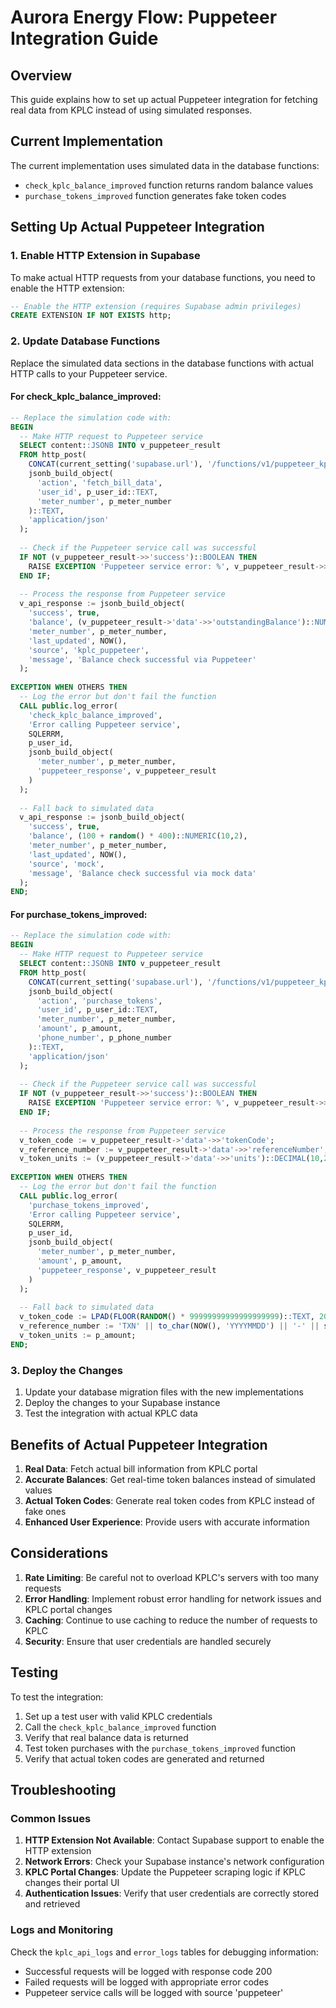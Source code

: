 # Aurora Energy Flow: Puppeteer Integration Guide

## Overview

This guide explains how to set up actual Puppeteer integration for fetching real data from KPLC instead of using simulated responses.

## Current Implementation

The current implementation uses simulated data in the database functions:
- `check_kplc_balance_improved` function returns random balance values
- `purchase_tokens_improved` function generates fake token codes

## Setting Up Actual Puppeteer Integration

### 1. Enable HTTP Extension in Supabase

To make actual HTTP requests from your database functions, you need to enable the HTTP extension:

```sql
-- Enable the HTTP extension (requires Supabase admin privileges)
CREATE EXTENSION IF NOT EXISTS http;
```

### 2. Update Database Functions

Replace the simulated data sections in the database functions with actual HTTP calls to your Puppeteer service.

#### For check_kplc_balance_improved:

```sql
-- Replace the simulation code with:
BEGIN
  -- Make HTTP request to Puppeteer service
  SELECT content::JSONB INTO v_puppeteer_result
  FROM http_post(
    CONCAT(current_setting('supabase.url'), '/functions/v1/puppeteer_kplc_service'),
    jsonb_build_object(
      'action', 'fetch_bill_data',
      'user_id', p_user_id::TEXT,
      'meter_number', p_meter_number
    )::TEXT,
    'application/json'
  );
  
  -- Check if the Puppeteer service call was successful
  IF NOT (v_puppeteer_result->>'success')::BOOLEAN THEN
    RAISE EXCEPTION 'Puppeteer service error: %', v_puppeteer_result->>'error';
  END IF;
  
  -- Process the response from Puppeteer service
  v_api_response := jsonb_build_object(
    'success', true,
    'balance', (v_puppeteer_result->'data'->>'outstandingBalance')::NUMERIC,
    'meter_number', p_meter_number,
    'last_updated', NOW(),
    'source', 'kplc_puppeteer',
    'message', 'Balance check successful via Puppeteer'
  );
  
EXCEPTION WHEN OTHERS THEN
  -- Log the error but don't fail the function
  CALL public.log_error(
    'check_kplc_balance_improved',
    'Error calling Puppeteer service',
    SQLERRM,
    p_user_id,
    jsonb_build_object(
      'meter_number', p_meter_number,
      'puppeteer_response', v_puppeteer_result
    )
  );
  
  -- Fall back to simulated data
  v_api_response := jsonb_build_object(
    'success', true,
    'balance', (100 + random() * 400)::NUMERIC(10,2),
    'meter_number', p_meter_number,
    'last_updated', NOW(),
    'source', 'mock',
    'message', 'Balance check successful via mock data'
  );
END;
```

#### For purchase_tokens_improved:

```sql
-- Replace the simulation code with:
BEGIN
  -- Make HTTP request to Puppeteer service
  SELECT content::JSONB INTO v_puppeteer_result
  FROM http_post(
    CONCAT(current_setting('supabase.url'), '/functions/v1/puppeteer_kplc_service'),
    jsonb_build_object(
      'action', 'purchase_tokens',
      'user_id', p_user_id::TEXT,
      'meter_number', p_meter_number,
      'amount', p_amount,
      'phone_number', p_phone_number
    )::TEXT,
    'application/json'
  );
  
  -- Check if the Puppeteer service call was successful
  IF NOT (v_puppeteer_result->>'success')::BOOLEAN THEN
    RAISE EXCEPTION 'Puppeteer service error: %', v_puppeteer_result->>'error';
  END IF;
  
  -- Process the response from Puppeteer service
  v_token_code := v_puppeteer_result->'data'->>'tokenCode';
  v_reference_number := v_puppeteer_result->'data'->>'referenceNumber';
  v_token_units := (v_puppeteer_result->'data'->>'units')::DECIMAL(10,2);
  
EXCEPTION WHEN OTHERS THEN
  -- Log the error but don't fail the function
  CALL public.log_error(
    'purchase_tokens_improved',
    'Error calling Puppeteer service',
    SQLERRM,
    p_user_id,
    jsonb_build_object(
      'meter_number', p_meter_number,
      'amount', p_amount,
      'puppeteer_response', v_puppeteer_result
    )
  );
  
  -- Fall back to simulated data
  v_token_code := LPAD(FLOOR(RANDOM() * 99999999999999999999)::TEXT, 20, '0');
  v_reference_number := 'TXN' || to_char(NOW(), 'YYYYMMDD') || '-' || substr(gen_random_uuid()::text, 1, 8);
  v_token_units := p_amount;
END;
```

### 3. Deploy the Changes

1. Update your database migration files with the new implementations
2. Deploy the changes to your Supabase instance
3. Test the integration with actual KPLC data

## Benefits of Actual Puppeteer Integration

1. **Real Data**: Fetch actual bill information from KPLC portal
2. **Accurate Balances**: Get real-time token balances instead of simulated values
3. **Actual Token Codes**: Generate real token codes from KPLC instead of fake ones
4. **Enhanced User Experience**: Provide users with accurate information

## Considerations

1. **Rate Limiting**: Be careful not to overload KPLC's servers with too many requests
2. **Error Handling**: Implement robust error handling for network issues and KPLC portal changes
3. **Caching**: Continue to use caching to reduce the number of requests to KPLC
4. **Security**: Ensure that user credentials are handled securely

## Testing

To test the integration:

1. Set up a test user with valid KPLC credentials
2. Call the `check_kplc_balance_improved` function
3. Verify that real balance data is returned
4. Test token purchases with the `purchase_tokens_improved` function
5. Verify that actual token codes are generated and returned

## Troubleshooting

### Common Issues

1. **HTTP Extension Not Available**: Contact Supabase support to enable the HTTP extension
2. **Network Errors**: Check your Supabase instance's network configuration
3. **KPLC Portal Changes**: Update the Puppeteer scraping logic if KPLC changes their portal UI
4. **Authentication Issues**: Verify that user credentials are correctly stored and retrieved

### Logs and Monitoring

Check the `kplc_api_logs` and `error_logs` tables for debugging information:
- Successful requests will be logged with response code 200
- Failed requests will be logged with appropriate error codes
- Puppeteer service calls will be logged with source 'puppeteer'